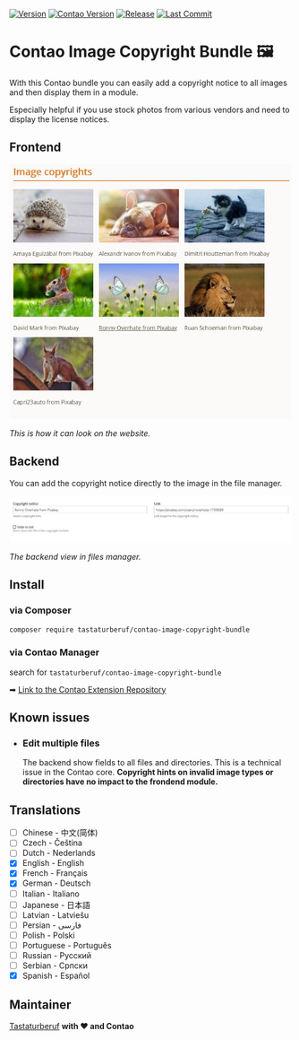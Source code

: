 [![Version](http://img.shields.io/packagist/v/tastaturberuf/contao-image-copyright-bundle)](https://packagist.org/packages/tastaturberuf/contao-image-copyright-bundle)
[![Contao Version](https://img.shields.io/badge/contao--version-^4.9-%23F47C00)](https://contao.org)
[![Release](https://img.shields.io/github/release-date/tastaturberuf/contao-image-copyright-bundle)](https://github.com/Tastaturberuf/contao-image-copyright-bundle)
[![Last Commit](https://img.shields.io/github/last-commit/tastaturberuf/contao-image-copyright-bundle)](https://github.com/Tastaturberuf/contao-image-copyright-bundle/commits/master)

# Contao Image Copyright Bundle :framed_picture:

With this Contao bundle you can easily add a copyright notice to all images and then display them in a module.

Especially helpful if you use stock photos from various vendors and need to display the license notices.

## Frontend

![Frontend Module Screenshot](Resources/docs/screenshots/frontend_module.jpg)
 
 *This is how it can look on the website.*

## Backend

You can add the copyright notice directly to the image in the file manager.

![Backend Screenshot](Resources/docs/screenshots/backend_tl_files_dca.jpg)
 
 *The backend view in files manager.*

## Install

### via Composer
```
composer require tastaturberuf/contao-image-copyright-bundle
```
### via Contao Manager
search for `tastaturberuf/contao-image-copyright-bundle`

➡ [Link to the Contao Extension Repository](https://extensions.contao.org/?p=tastaturberuf%2Fcontao-image-copyright-bundle)


## Known issues

- ### Edit multiple files
  The backend show fields to all files and directories. This is a technical issue in the 
  Contao core. **Copyright hints on invalid image types or directories have no impact to the frondend module.**

## Translations

- [ ] Chinese - 中文(简体)
- [ ] Czech - Čeština
- [ ] Dutch - Nederlands
- [x] English - English
- [x] French - Français
- [x] German - Deutsch
- [ ] Italian - Italiano
- [ ] Japanese - 日本語
- [ ] Latvian - Latviešu
- [ ] Persian - فارسی
- [ ] Polish - Polski
- [ ] Portuguese - Português
- [ ] Russian - Русский
- [ ] Serbian - Српски
- [x] Spanish - Español

## Maintainer
[Tastaturberuf](https://tastaturberuf.de) **with ♥ and Contao**
